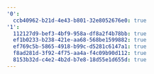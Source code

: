 ```yaml
---
'0':
  ccb40962-b21d-4e43-b801-32e8052676e0: true
'1':
  112127d9-bef3-4bf9-958a-df8a2f4b78bb: true
  ef1b0233-b238-421e-aa68-568be1599882: true
  ef769c5b-5865-4918-b99c-d5281c6147a1: true
  f8ad281d-3f92-4f75-aa4a-f4c09b90d112: true
  8153b32d-c4e2-4b2d-b7e8-18d55e1d655d: true
---
```

